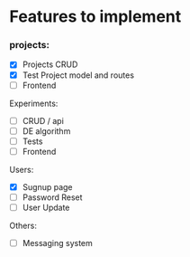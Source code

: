 # Features to implement

### projects:
- [x] Projects CRUD 
- [x] Test Project model and routes
- [ ] Frontend

Experiments:
- [ ] CRUD / api
- [ ] DE algorithm
- [ ] Tests
- [ ] Frontend

Users:
- [x] Sugnup page
- [ ] Password Reset
- [ ] User Update

Others:
- [ ] Messaging system

